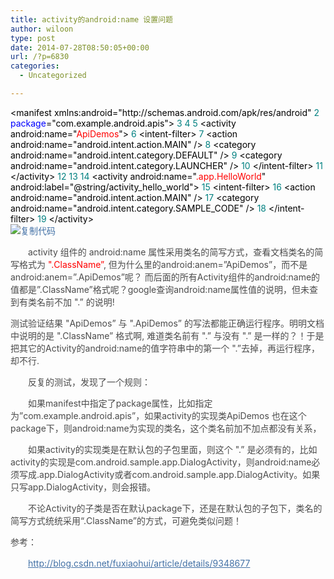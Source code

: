 ```yaml
---
title: activity的android:name 设置问题
author: wiloon
type: post
date: 2014-07-28T08:50:05+00:00
url: /?p=6830
categories:
  - Uncategorized

---
```

<div class="cnblogs_code" style="color: #000000;">
  &lt;manifest xmlns:android="http://schemas.android.com/apk/res/android" 
<span style="color: #008080;"> 2</span>     <span style="color: #0000ff;">package</span>="com.example.android.apis"&gt; 
<span style="color: #008080;"> 3</span> 
<span style="color: #008080;"> 4</span> 
<span style="color: #008080;"> 5</span> &lt;activity android:name="<span style="color: #ff0000;">ApiDemos</span>"&gt; 
<span style="color: #008080;"> 6</span>             &lt;intent-filter&gt; 
<span style="color: #008080;"> 7</span>                 &lt;action android:name="android.intent.action.MAIN" /&gt; 
<span style="color: #008080;"> 8</span>                 &lt;category android:name="android.intent.category.DEFAULT" /&gt; 
<span style="color: #008080;"> 9</span>                 &lt;category android:name="android.intent.category.LAUNCHER" /&gt; 
<span style="color: #008080;">10</span>             &lt;/intent-filter&gt; 
<span style="color: #008080;">11</span> &lt;/activity&gt; 
<span style="color: #008080;">12</span> 
<span style="color: #008080;">13</span> 
<span style="color: #008080;">14</span> &lt;activity android:name="<span style="color: #ff0000;">.app.HelloWorld</span>" android:label="@string/activity_hello_world"&gt; 
<span style="color: #008080;">15</span>             &lt;intent-filter&gt; 
<span style="color: #008080;">16</span>                 &lt;action android:name="android.intent.action.MAIN" /&gt; 
<span style="color: #008080;">17</span>                 &lt;category android:name="android.intent.category.SAMPLE_CODE" /&gt; 
<span style="color: #008080;">18</span>             &lt;/intent-filter&gt; 
<span style="color: #008080;">19</span> &lt;/activity&gt;
  
  <div class="cnblogs_code_toolbar">
    <span class="cnblogs_code_copy"><a style="color: #4371a6;" title="复制代码"><img src="http://common.cnblogs.com/images/copycode.gif" alt="复制代码" /></a></span>
  


<p style="color: #4b4b4b;">
  　　activity 组件的 android:name 属性采用类名的简写方式，查看文档类名的简写格式为<span style="color: #ff0000;"> ".ClassName&#8221;</span>, 但为什么<activity android:name=&#8221;ApiDemos&#8221;>里的android:anem=&#8221;ApiDemos&#8221;，而不是android:anem=&#8221;.ApiDemos&#8221;呢？ 而后面的所有Activity组件的android:name的值都是&#8221;.ClassName&#8221;格式呢？google查询android:name属性值的说明，但未查到有类名前不加 ".&#8221; 的说明!


<p style="color: #4b4b4b;">
  测试验证结果 "ApiDemos&#8221; 与 ".ApiDemos&#8221; 的写法都能正确运行程序。明明文档中说明的是 ".ClassName&#8221; 格式啊, 难道类名前有 ".&#8221; 与没有 ".&#8221; 是一样的？！于是把其它的Activity的android:name的值字符串中的第一个 ".&#8221;去掉，再运行程序，却不行.


<p style="color: #4b4b4b;">
  　　反复的测试，发现了一个规则：


<p style="color: #4b4b4b;">
  　　如果manifest中指定了package属性，比如指定为&#8221;com.example.android.apis&#8221;，如果activity的实现类ApiDemos 也在这个package下，则android:name为实现的类名，这个类名前加不加点都没有关系，


<p style="color: #4b4b4b;">
  　　如果activity的实现类是在默认包的子包里面，则这个 ".&#8221; 是必须有的，比如activity的实现是com.android.sample.app.DialogActivity，则android:name必须写成.app.DialogActivity或者com.android.sample.app.DialogActivity。如果只写app.DialogActivity，则会报错。


<p style="color: #4b4b4b;">
  　　不论Activity的子类是否在默认package下，还是在默认包的子包下，类名的简写方式统统采用“.ClassName”的方式，可避免类似问题！


<p style="color: #4b4b4b;">
  参考：


<p style="color: #4b4b4b;">
  　　<a style="color: #4371a6;" href="http://blog.csdn.net/fuxiaohui/article/details/9348677">http://blog.csdn.net/fuxiaohui/article/details/9348677</a>
